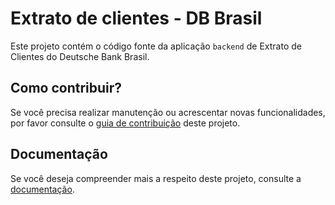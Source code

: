 # Extrato de clientes - DB Brasil

Este projeto contém o código fonte da aplicação `backend` de Extrato de Clientes do Deutsche Bank Brasil.

## Como contribuir?

Se você precisa realizar manutenção ou acrescentar novas funcionalidades, por favor consulte o [guia de contribuição](CONTRIBUTING.md) deste projeto.

## Documentação

Se você deseja compreender mais a respeito deste projeto, consulte a [documentação](/docs/DOCS.md).

